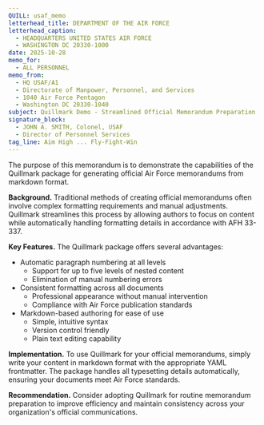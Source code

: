 ```yaml
---
QUILL: usaf_memo
letterhead_title: DEPARTMENT OF THE AIR FORCE
letterhead_caption:
  - HEADQUARTERS UNITED STATES AIR FORCE
  - WASHINGTON DC 20330-1000
date: 2025-10-28
memo_for:
  - ALL PERSONNEL
memo_from:
  - HQ USAF/A1
  - Directorate of Manpower, Personnel, and Services
  - 1040 Air Force Pentagon
  - Washington DC 20330-1040
subject: Quillmark Demo - Streamlined Official Memorandum Preparation
signature_block:
  - JOHN A. SMITH, Colonel, USAF
  - Director of Personnel Services
tag_line: Aim High ... Fly-Fight-Win
---
```


The purpose of this memorandum is to demonstrate the capabilities of the Quillmark package for generating official Air Force memorandums from markdown format.

**Background.** Traditional methods of creating official memorandums often involve complex formatting requirements and manual adjustments. Quillmark streamlines this process by allowing authors to focus on content while automatically handling formatting details in accordance with AFH 33-337.

**Key Features.** The Quillmark package offers several advantages:

- Automatic paragraph numbering at all levels
  - Support for up to five levels of nested content
  - Elimination of manual numbering errors
- Consistent formatting across all documents
  - Professional appearance without manual intervention
  - Compliance with Air Force publication standards
- Markdown-based authoring for ease of use
  - Simple, intuitive syntax
  - Version control friendly
  - Plain text editing capability

**Implementation.** To use Quillmark for your official memorandums, simply write your content in markdown format with the appropriate YAML frontmatter. The package handles all typesetting details automatically, ensuring your documents meet Air Force standards.

**Recommendation.** Consider adopting Quillmark for routine memorandum preparation to improve efficiency and maintain consistency across your organization's official communications.
